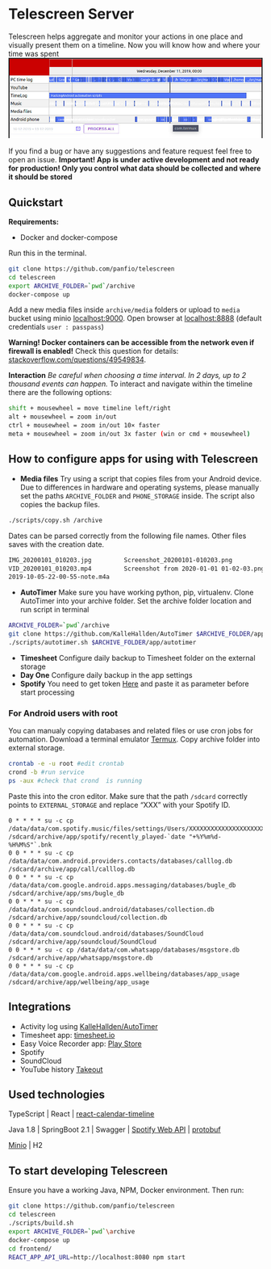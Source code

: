 # Telescreen Server

Telescreen helps aggregate and monitor your actions in one place and visually present them on a timeline. Now you will know how and where your time was spent
<img src="https://raw.githubusercontent.com/panfio/demohttpd/master/website/telescreen.jpg" alt="telescreen in action" />
<!--You can start service and store data on a local computer, on any Kubernetes cluster or on a remote server like Heroku and use Amazon S3 as a data store.
-->
If you find a bug or have any suggestions and feature request feel free to open an issue.
**Important! App is under active development and not ready for production!
Only you control what data should be collected and where it should be stored**

## Quickstart

**Requirements:**

- Docker and docker-compose

Run this in the terminal.

```sh
git clone https://github.com/panfio/telescreen
cd telescreen
export ARCHIVE_FOLDER=`pwd`/archive
docker-compose up
```

Add a new media files inside `archive/media` folders or upload to `media` bucket using minio [localhost:9000](http://localhost:9000). 
Open browser at [localhost:8888](http://localhost:8888) (default credentials `user : passpass`)

**Warning! Docker containers can be accessible from the network even if firewall is enabled!** Check this question for details: [stackoverflow.com/questions/49549834](https://stackoverflow.com/questions/49549834/ufw-firewall-is-not-working-on-ubuntu-in-digitalocean/49563279#49563279).

**Interaction**
*Be careful when choosing a time interval. In 2 days, up to 2 thousand events can happen.*
To interact and navigate within the timeline there are the following options:

```sh
shift + mousewheel = move timeline left/right
alt + mousewheel = zoom in/out
ctrl + mousewheel = zoom in/out 10× faster
meta + mousewheel = zoom in/out 3x faster (win or cmd + mousewheel)
```

## How to configure apps for using with Telescreen

- **Media files** Try using a script that copies files from your Android device. Due to differences in hardware and operating systems, please manually set the paths `ARCHIVE_FOLDER` and `PHONE_STORAGE` inside. The script also copies the backup files.

```bash
./scripts/copy.sh /archive
```

Dates can be parsed correctly from the following file names. Other files saves with the creation date.

```sh
IMG_20200101_010203.jpg         Screenshot_20200101-010203.png
VID_20200101_010203.mp4         Screenshot from 2020-01-01 01-02-03.png
2019-10-05-22-00-55-note.m4a
```

- **AutoTimer**
Make sure you have working python, pip, virtualenv.
Clone AutoTimer into your archive folder. Set the archive folder location and run script in terminal

```sh
ARCHIVE_FOLDER=`pwd`/archive
git clone https://github.com/KalleHallden/AutoTimer $ARCHIVE_FOLDER/app/autotimer
./scripts/autotimer.sh $ARCHIVE_FOLDER/app/autotimer
```

- **Timesheet** Configure daily backup to Timesheet folder on the external storage
- **Day One** Configure daily backup in the app settings
- **Spotify** You need to get token [Here](https://developer.spotify.com/console/get-track/) and paste it as parameter before start processing

### For Android users with root

You can manualy copying databases and related files or use cron jobs for automation. Download a terminal emulator [Termux](https://play.google.com/store/apps/details?id=com.termux).
Copy archive folder into external storage.

```sh
crontab -e -u root #edit crontab
crond -b #run service
ps -aux #check that crond  is running
```

Paste this into the cron editor. Make sure that the path `/sdcard` correctly points to `EXTERNAL_STORAGE` and replace “XXX” with your Spotify ID.

```
0 * * * * su -c cp /data/data/com.spotify.music/files/settings/Users/XXXXXXXXXXXXXXXXXXXXXXXXXX/recently_played.bnk /sdcard/archive/app/spotify/recently_played-`date "+%Y%m%d-%H%M%S"`.bnk
0 0 * * * su -c cp /data/data/com.android.providers.contacts/databases/calllog.db /sdcard/archive/app/call/calllog.db
0 0 * * * su -c cp /data/data/com.google.android.apps.messaging/databases/bugle_db /sdcard/archive/app/sms/bugle_db
0 0 * * * su -c cp /data/data/com.soundcloud.android/databases/collection.db /sdcard/archive/app/soundcloud/collection.db
0 0 * * * su -c cp /data/data/com.soundcloud.android/databases/SoundCloud /sdcard/archive/app/soundcloud/SoundCloud
0 0 * * * su -c cp /data/data/com.whatsapp/databases/msgstore.db /sdcard/archive/app/whatsapp/msgstore.db
0 0 * * * su -c cp /data/data/com.google.android.apps.wellbeing/databases/app_usage /sdcard/archive/app/wellbeing/app_usage
```

## Integrations

- Activity log using [KalleHallden/AutoTimer](https://github.com/KalleHallden/AutoTimer)
- Timesheet app: [timesheet.io](https://timesheet.io/en/)
- Easy Voice Recorder app: [Play Store](https://play.google.com/store/apps/details?id=com.coffeebeanventures.easyvoicerecorder)
- Spotify
- SoundCloud
- YouTube history [Takeout](https://takeout.google.com/)
<!-- - Day One app: [dayoneapp.com](https://dayoneapp.com/) -->
## Used technologies

TypeScript | React | [react-calendar-timeline](https://github.com/namespace-ee/react-calendar-timeline)

Java 1.8 | SpringBoot 2.1 | Swagger | [Spotify Web API](https://github.com/thelinmichael/spotify-web-api-java) | [protobuf](https://github.com/protocolbuffers/protobuf)

[Minio](https://min.io/) | H2

## To start developing Telescreen

Ensure you have a working Java, NPM, Docker environment.
Then run:

```sh
git clone https://github.com/panfio/telescreen
cd telescreen
./scripts/build.sh
export ARCHIVE_FOLDER=`pwd`\archive
docker-compose up
cd frontend/
REACT_APP_API_URL=http://localhost:8080 npm start
```
